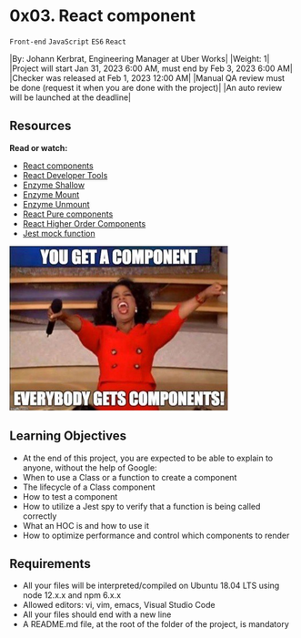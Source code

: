 # 0x03. React component

`Front-end` `JavaScript` `ES6` `React`

|By: Johann Kerbrat, Engineering Manager at Uber Works|
|Weight: 1|
|Project will start Jan 31, 2023 6:00 AM, must end by Feb 3, 2023 6:00 AM|
|Checker was released at Feb 1, 2023 12:00 AM|
|Manual QA review must be done (request it when you are done with the project)|
|An auto review will be launched at the deadline|

## Resources

**Read or watch:**

- [React components](https://reactjs.org/docs/react-component.html)
- [React Developer Tools](https://chrome.google.com/webstore/detail/react-developer-tools/fmkadmapgofadopljbjfkapdkoienihi)
- [Enzyme Shallow](https://enzymejs.github.io/enzyme/docs/api/shallow.html)
- [Enzyme Mount](https://airbnb.io/enzyme/docs/api/ReactWrapper/mount.html)
- [Enzyme Unmount](https://airbnb.io/enzyme/docs/api/ReactWrapper/unmount.html)
- [React Pure components](https://reactjs.org/docs/react-api.html#reactpurecomponent)
- [React Higher Order Components](https://reactjs.org/docs/higher-order-components.html)
- [Jest mock function](https://jestjs.io/docs/jest-object)

![component](../images/components.jpeg)

## Learning Objectives

- At the end of this project, you are expected to be able to explain to anyone, without the help of Google:
- When to use a Class or a function to create a component
- The lifecycle of a Class component
- How to test a component
- How to utilize a Jest spy to verify that a function is being called correctly
- What an HOC is and how to use it
- How to optimize performance and control which components to render

## Requirements

- All your files will be interpreted/compiled on Ubuntu 18.04 LTS using node 12.x.x and npm 6.x.x
- Allowed editors: vi, vim, emacs, Visual Studio Code
- All your files should end with a new line
- A README.md file, at the root of the folder of the project, is mandatory
